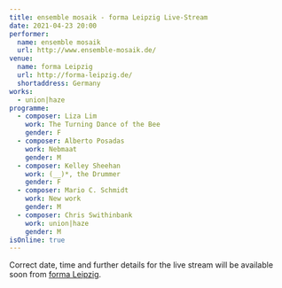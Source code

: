 ```yaml
---
title: ensemble mosaik - forma Leipzig Live-Stream
date: 2021-04-23 20:00
performer:
  name: ensemble mosaik
  url: http://www.ensemble-mosaik.de/
venue:
  name: forma Leipzig
  url: http://forma-leipzig.de/
  shortaddress: Germany
works:
  - union|haze
programme:
  - composer: Liza Lim
    work: The Turning Dance of the Bee
    gender: F
  - composer: Alberto Posadas
    work: Nebmaat
    gender: M
  - composer: Kelley Sheehan
    work: (__)*, the Drummer
    gender: F
  - composer: Mario C. Schmidt
    work: New work
    gender: M
  - composer: Chris Swithinbank
    work: union|haze
    gender: M
isOnline: true
---
```

Correct date, time and further details for the live stream will be available
soon from [forma Leipzig][fl].

[fl]: http://forma-leipzig.de/

